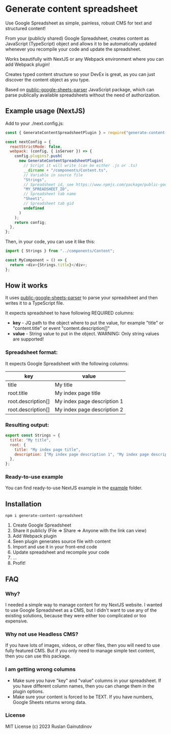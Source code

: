 # Generate content spreadsheet

Use Google Spreadsheet as simple, painless, robust CMS for text and structured content!

From your (publicly shared) Google Spreadsheet, creates content as JavaScript (TypeScript) object and allows it to be automatically updated whenever you recompile your code and update the spreadsheet.

Works beautifully with NextJS or any Webpack environment where you can add Webpack plugin!

Creates typed content structure so your DevEx is great, as you can just discover the content object as you type.

Based on [public-google-sheets-parser](https://www.npmjs.com/package/public-google-sheets-parser) JavaScript package, which can parse publically available spreadsheets without the need of authorization.

## Example usage (NextJS)

Add to your ./next.config.js:

```js
const { GenerateContentSpreadsheetPlugin } = require("generate-content-spreadsheet");

const nextConfig = {
  reactStrictMode: false,
  webpack: (config, { isServer }) => {
    config.plugins?.push(
      new GenerateContentSpreadsheetPlugin(
        // Script it will write (can be either .js or .ts)
        __dirname + "/components/Content.ts",
        // Variable in source file
        "Strings",
        // Spreadsheet id, see https://www.npmjs.com/package/public-google-sheets-parser
        "MY_SPREADSHEET_ID",
        // Spreadsheet tab name
        "Sheet1",
        // Spreadsheet tab gid
        undefined
      )
    );
    return config;
  },
};
```

Then, in your code, you can use it like this:

```js
import { Strings } from "../components/Content";

const MyComponent = () => {
  return <div>{Strings.title}</div>;
};
```

## How it works

It uses [public-google-sheets-parser](https://www.npmjs.com/package/public-google-sheets-parser) to parse your spreadsheet and then writes it to a TypeScript file.

It expects spreadsheet to have following REQUIRED columns:

- **key** - JQ path to the object where to put the value, for example "title" or "content.title" or event "content.description[]"
- **value** - String value to put in the object. WARNING: Only string values are supported!

### Spreadsheet format:

It expects Google Spreadsheet with the following columns:

| key                | value                       |
| ------------------ | --------------------------- |
| title              | My title                    |
| root.title         | My index page title         |
| root.description[] | My index page description 1 |
| root.description[] | My index page description 2 |

### Resulting output:

```js
export const Strings = {
  title: "My title",
  root: {
    title: "My index page title",
    description: ["My index page description 1", "My index page description 2"],
  },
};
```

### Ready-to-use example

You can find ready-to-use NextJS example in the [example](./example) folder.

## Installation

```
npm i generate-content-spreadsheet
```

1. Create Google Spreadsheet
2. Share it publicly (File => Share => Anyone with the link can view)
3. Add Webpack plugin
4. Seen plugin generates source file with content
5. Import and use it in your front-end code
6. Update spreadsheet and recompile your code
7. ...
8. Profit!

## FAQ

### Why?

I needed a simple way to manage content for my NextJS website. I wanted to use Google Spreadsheet as a CMS, but I didn't want to use any of the existing solutions, because they were either too complicated or too expensive.

### Why not use Headless CMS?

If you have lots of images, videos, or other files, then you will need to use fully featured CMS. But if you only need to manage simple text content, then you can use this package.

### I am getting wrong columns

- Make sure you have "key" and "value" columns in your spreadsheet. If you have different column names, then you can change them in the plugin options.
- Make sure your content is forced to be TEXT. If you have numbers, Google Sheets returns wrong data.

### License

MIT License (c) 2023 Ruslan Gainutdinov
